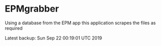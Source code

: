 # EPMgrabber
Using a database from the EPM app this application scrapes the files as required


Latest backup: Sun Sep 22 00:19:01 UTC 2019
